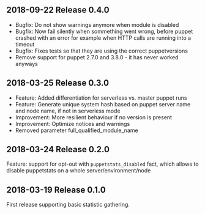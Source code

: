 ## 2018-09-22 Release 0.4.0
- Bugfix: Do not show warnings anymore when module is disabled
- Bugfix: Now fail silently when sommething went wrong, before puppet crashed with an error for example when HTTP calls are running into a timeout
- Bugfix: Fixes tests so that they are using the correct puppetversions
- Remove support for puppet 2.7.0 and 3.8.0 - it has never worked anyways

## 2018-03-25 Release 0.3.0
- Feature: Added differentiation for serverless vs. master puppet runs
- Feature: Generate unique system hash based on puppet server name and node name, if not in serverless mode
- Improvement: More resilient behaviour if no version is present
- Improvement: Optimize notices and warnings
- Removed parameter full_qualified_module_name

## 2018-03-24 Release 0.2.0
Feature: support for opt-out with `puppetstats_disabled` fact, which allows to disable puppetstats on a whole server/environment/node

## 2018-03-19 Release 0.1.0
First release supporting basic statistic gathering.